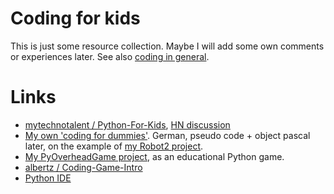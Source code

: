 # Coding for kids

This is just some resource collection.
Maybe I will add some own comments or experiences later.
See also [coding in general](coding.md).


# Links

* [mytechnotalent / Python-For-Kids](https://github.com/mytechnotalent/Python-For-Kids), [HN discussion](https://news.ycombinator.com/item?id=24633199)
* [My own 'coding for dummies'](http://www.az2000.de/docs/coding_for_dummies/).
  German, pseudo code + object pascal later, on the example of [my Robot2 project](https://github.com/albertz/Robot2).
* [My PyOverheadGame project](https://github.com/albertz/PyOverheadGame),
  as an educational Python game.
* [albertz / Coding-Game-Intro](https://github.com/albertz/Coding-Game-Intro)
* [Python IDE](coding-python-ide.md)
